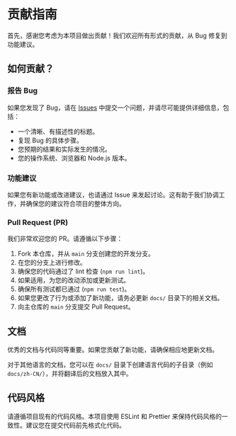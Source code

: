 # 贡献指南

首先，感谢您考虑为本项目做出贡献！我们欢迎所有形式的贡献，从 Bug 修复到功能建议。

## 如何贡献？

### 报告 Bug

如果您发现了 Bug，请在 [Issues](https://github.com/your-username/your-repo/issues) 中提交一个问题，并请尽可能提供详细信息，包括：
-   一个清晰、有描述性的标题。
-   复现 Bug 的具体步骤。
-   您预期的结果和实际发生的情况。
-   您的操作系统、浏览器和 Node.js 版本。

### 功能建议

如果您有新功能或改进建议，也请通过 Issue 来发起讨论。这有助于我们协调工作，并确保您的建议符合项目的整体方向。

### Pull Request (PR)

我们非常欢迎您的 PR。请遵循以下步骤：

1.  Fork 本仓库，并从 `main` 分支创建您的开发分支。
2.  在您的分支上进行修改。
3.  确保您的代码通过了 lint 检查 (`npm run lint`)。
4.  如果适用，为您的改动添加或更新测试。
5.  确保所有测试都已通过 (`npm run test`)。
6.  如果您更改了行为或添加了新功能，请务必更新 `docs/` 目录下的相关文档。
7.  向主仓库的 `main` 分支提交 Pull Request。

## 文档

优秀的文档与代码同等重要。如果您贡献了新功能，请确保相应地更新文档。

对于其他语言的文档，您可以在 `docs/` 目录下创建语言代码的子目录（例如 `docs/zh-CN/`），并将翻译后的文档放入其中。

## 代码风格

请遵循项目现有的代码风格。本项目使用 ESLint 和 Prettier 来保持代码风格的一致性。建议您在提交代码前先格式化代码。 